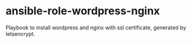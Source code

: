 # ansible-role-wordpress-nginx
Playbook to install wordpress and nginx with ssl certificate, generated by letsencrypt.

